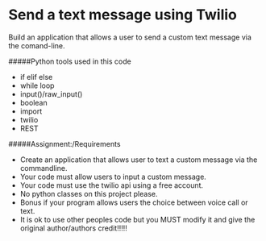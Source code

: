 Send a text message using Twilio 
====
Build an application that allows a user to send a custom text message via the comand-line.

#####Python tools used in this code
* if elif else
* while loop
* input()/raw_input()
* boolean
* import
* twilio
* REST

#####Assignment:/Requirements
* Create an application that allows user to text a custom message via the commandline.
* Your code must allow users to input a custom message.
* Your code must use the twilio api using a free account.
* No python classes on this project please.
* Bonus if your program allows users the choice between voice call or text.
* It is ok to use other peoples code but you MUST modify it and give the original author/authors credit!!!!!

